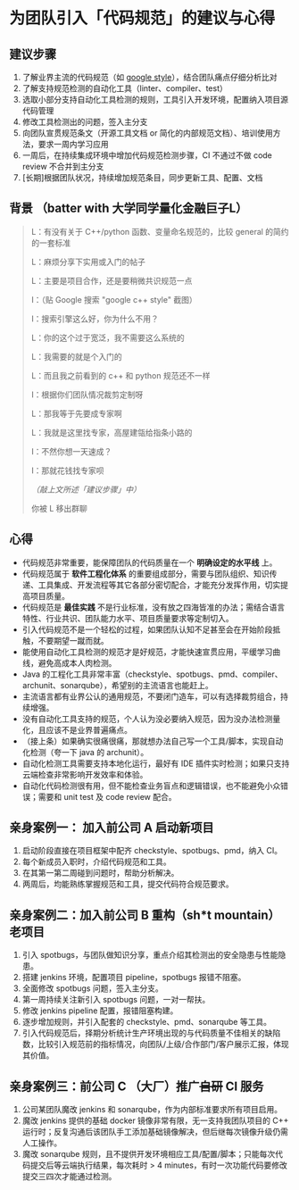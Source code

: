 # 为团队引入「代码规范」的建议与心得

## 建议步骤
1. 了解业界主流的代码规范（如 [google style](https://google.github.io/styleguide/)），结合团队痛点仔细分析比对
2. 了解支持规范检测的自动化工具（linter、compiler、test）
3. 选取小部分支持自动化工具检测的规则，工具引入开发环境，配置纳入项目源代码管理
4. 修改工具检测出的问题，签入主分支
5. 向团队宣贯规范条文（开源工具文档 or 简化的内部规范文档）、培训使用方法，要求一周内学习应用
6. 一周后，在持续集成环境中增加代码规范检测步骤，CI 不通过不做 code review 不合并到主分支
7. [长期]根据团队状况，持续增加规范条目，同步更新工具、配置、文档


## 背景 （batter with 大学同学量化金融巨子L）

> L：有没有关于 C++/python 函数、变量命名规范的，比较 general 的简约的一套标准
> 
> L：麻烦分享下实用或入门的帖子
> 
> L：主要是项目合作，还是要稍微共识规范一点
> 
> I：（贴 Google 搜索 "google c++ style" 截图）
> 
> I：搜索引擎这么好，你为什么不用？
> 
> L：你的这个过于宽泛，我不需要这么系统的
> 
> L：我需要的就是个入门的
> 
> L：而且我之前看到的 c++ 和 python 规范还不一样
> 
> I：根据你们团队情况裁剪定制呀
> 
> L：那我等于先要成专家啊
> 
> L：我就是这里找专家，高屋建瓴给指条小路的
> 
> I：不然你想一天速成？
> 
> I：那就花钱找专家呗
> 
> _（敲上文所述「建议步骤」中）_ 
> 
> 你被 L 移出群聊


## 心得
- 代码规范非常重要，能保障团队的代码质量在一个 **明确设定的水平线** 上。
- 代码规范属于 **软件工程化体系** 的重要组成部分，需要与团队组织、知识传递、工具集成、开发流程等其它各部分密切配合，才能充分发挥作用，切实提高项目质量。
- 代码规范是 **最佳实践** 不是行业标准，没有放之四海皆准的办法；需结合语言特性、行业共识、团队能力水平、项目质量要求等定制切入。
- 引入代码规范不是一个轻松的过程，如果团队认知不足甚至会在开始阶段抵触，不要期望一蹴而就。
- 能使用自动化工具检测的规范才是好规范，才能快速宣贯应用，平缓学习曲线，避免高成本人肉检测。
- Java 的工程化工具非常丰富（checkstyle、spotbugs、pmd、compiler、archunit、sonarqube），希望别的主流语言也能赶上。
- 主流语言都有业界公认的通用规范，不要闭门造车，可以有选择裁剪组合，持续增强。
- 没有自动化工具支持的规范，个人认为没必要纳入规范，因为没办法检测量化，且应该不是业界普遍痛点。
- （接上条）如果确实很痛很痛，那就想办法自己写一个工具/脚本，实现自动化检测（夸一下 java 的 archunit）。
- 自动化检测工具需要支持本地化运行，最好有 IDE 插件实时检测；如果只支持云端检查非常影响开发效率和体验。
- 自动化代码检测很有用，但不能检查业务盲点和逻辑错误，也不能避免小众错误；需要和 unit test 及 code review 配合。


## 亲身案例一： 加入前公司 A 启动新项目
1. 启动阶段直接在项目框架中配齐 checkstyle、spotbugs、pmd，纳入 CI。
2. 每个新成员入职时，介绍代码规范和工具。
3. 在其第一第二周碰到问题时，帮助分析解决。
4. 两周后，均能熟练掌握规范和工具，提交代码符合规范要求。


## 亲身案例二：加入前公司 B 重构（sh*t mountain）老项目
1. 引入 spotbugs，与团队做知识分享，重点介绍其检测出的安全隐患与性能隐患。
2. 搭建 jenkins 环境，配置项目 pipeline，spotbugs 报错不阻塞。
3. 全面修改 spotbugs 问题，签入主分支。
4. 第一周持续关注新引入 spotbugs 问题，一对一帮扶。
5. 修改 jenkins pipeline 配置，报错阻塞构建。
6. 逐步增加规则，并引入配套的 checkstyle、pmd、sonarqube 等工具。
7. 引入代码规范后，择期分析统计生产环境出现的与代码质量不佳相关的缺陷数，比较引入规范前的指标情况，向团队/上级/合作部门/客户展示汇报，体现其价值。


## 亲身案例三：前公司 C （大厂）推广~~自研~~ CI 服务
1. 公司某团队魔改 jenkins 和 sonarqube，作为内部标准要求所有项目启用。
2. 魔改 jenkins 提供的基础 docker 镜像非常有限，无一支持我团队项目的 C++ 运行时；反复沟通后该团队手工添加基础镜像解决，但后继每次镜像升级仍需人工操作。
3. 魔改 sonarqube 规则，且不提供开发环境相应工具/配置/脚本；只能每次代码提交后等云端执行结果，每次耗时 > 4 minutes，有时一次功能代码要修改提交三四次才能通过检测。
